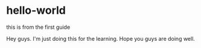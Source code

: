 # hello-world
this is from the first guide

Hey guys. I'm just doing this for the learning.
Hope you guys are doing well.
